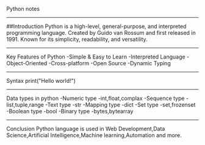 Python notes
_____________
##Introduction
Python is a high-level, general-purpose, and interpreted programming language.
Created by Guido van Rossum and first released in 1991.
Known for its simplicity, readability, and versatility.
_____________
Key Features of Python
-Simple & Easy to Learn
-Interpreted Language
-Object-Oriented 
-Cross-platform
-Open Source
-Dynamic Typing
_____________
Syntax
print("Hello world!")
_____________
Data types in python
-Numeric type
  -int,float,complax
-Sequence type
  -list,tuple,range
-Text type
  -str
-Mapping type
  -dict
-Set type
  -set,frozenset
-Boolean type
  -bool
-Binary type
  -bytes,bytearray
_________________
Conclusion
Python language is used in Web Development,Data Science,Artificial Intelligence,Machine learning,Automation and more.
